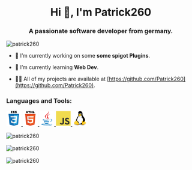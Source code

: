 <h1 align="center">Hi 👋, I'm Patrick260</h1>
<h3 align="center">A passionate software developer from germany.</h3>

<p
 align="left"> <img 
src="https://komarev.com/ghpvc/?username=patrick260&label=Profile%20views&color=0e75b6&style=flat"
 alt="patrick260" /> </p>

- 🔭 I’m currently working on some **some spigot Plugins**.

- 🌱 I’m currently learning **Web Dev**.

- 👨‍💻 All of my projects are available at [https://github.com/Patrick260](https://github.com/Patrick260).

<h3 align="left">Languages and Tools:</h3>
<p align="left"> <a href="https://www.w3schools.com/css/" target="_blank" rel="noreferrer"> <img src="https://raw.githubusercontent.com/devicons/devicon/master/icons/css3/css3-original-wordmark.svg" alt="css3" width="40" height="40"/> </a> <a href="https://www.w3.org/html/" target="_blank" rel="noreferrer"> <img src="https://raw.githubusercontent.com/devicons/devicon/master/icons/html5/html5-original-wordmark.svg" alt="html5" width="40" height="40"/> </a> <a href="https://www.java.com" target="_blank" rel="noreferrer"> <img 
src="https://raw.githubusercontent.com/devicons/devicon/master/icons/java/java-original.svg" alt="java" width="40" height="40"/> </a> <a href="https://developer.mozilla.org/en-US/docs/Web/JavaScript" target="_blank" rel="noreferrer"> <img src="https://raw.githubusercontent.com/devicons/devicon/master/icons/javascript/javascript-original.svg" alt="javascript" width="40" height="40"/> </a> <a href="https://www.linux.org/" target="_blank" rel="noreferrer"> <img src="https://raw.githubusercontent.com/devicons/devicon/master/icons/linux/linux-original.svg" alt="linux" width="40" height="40"/> </a> </p>

<p><img align="center" src="https://github-readme-stats.vercel.app/api/top-langs?username=patrick260&show_icons=true&theme=dark&locale=en&layout=compact" alt="patrick260"/></p>

<p><img align="center" src="https://github-readme-stats.vercel.app/api?username=patrick260&show_icons=true&theme=dark&locale=en" alt="patrick260"/></p>

<p><img align="center" src="https://github-readme-streak-stats.herokuapp.com/?user=patrick260&theme=dark" alt="patrick260" /></p>

